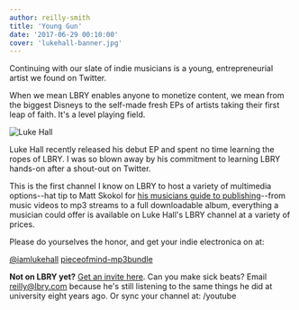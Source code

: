 ```yaml
---
author: reilly-smith
title: 'Young Gun'
date: '2017-06-29 00:10:00'
cover: 'lukehall-banner.jpg'
---
```


Continuing with our slate of indie musicians is a young, entrepreneurial artist we found on Twitter.

When we mean LBRY enables anyone to monetize content, we mean from the biggest Disneys to the self-made fresh EPs of artists taking their first leap of faith. It's a level playing field.

![Luke Hall](/img/news/lukehall-inline.jpg)

Luke Hall recently released his debut EP and spent no time learning the ropes of LBRY. I was so blown away by his commitment to learning LBRY hands-on after a shout-out on Twitter.

This is the first channel I know on LBRY to host a variety of multimedia options--hat tip to Matt Skokol for [his musicians guide to publishing](https://medium.com/@heymattsokol/how-to-upload-and-sell-your-music-on-lbry-fa4f299413a1)--from music videos to mp3 streams to a full downloadable album, everything a musician could offer is available on Luke Hall's LBRY channel at a variety of prices.

Please do yourselves the honor, and get your indie electronica on at:

<a href='lbry://@iamlukehall'>@iamlukehall</a>
<a href='lbry://pieceofmind-mp3bundle'>pieceofmind-mp3bundle</a>

**Not on LBRY yet?** [Get an invite here](/get). Can you make sick beats? Email [reilly@lbry.com](mailto:reilly@lbry.com) because he's still listening to the same things he did at university eight years ago. Or sync your channel at: /youtube
